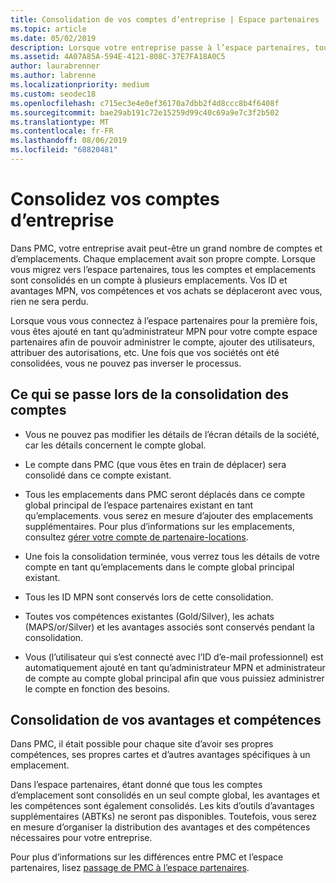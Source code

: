 ```yaml
---
title: Consolidation de vos comptes d’entreprise | Espace partenaires
ms.topic: article
ms.date: 05/02/2019
description: Lorsque votre entreprise passe à l’espace partenaires, tous vos comptes sont consolidés en un seul compte
ms.assetid: 4A07A85A-594E-4121-808C-37E7FA18A0C5
author: laurabrenner
ms.author: labrenne
ms.localizationpriority: medium
ms.custom: seodec18
ms.openlocfilehash: c715ec3e4e0ef36170a7dbb2f4d8ccc8b4f6408f
ms.sourcegitcommit: bae29ab191c72e15259d99c40c69a9e7c3f2b502
ms.translationtype: MT
ms.contentlocale: fr-FR
ms.lasthandoff: 08/06/2019
ms.locfileid: "68820481"
---
```

# <a name="consolidate-your-company-accounts"></a>Consolidez vos comptes d’entreprise

Dans PMC, votre entreprise avait peut-être un grand nombre de comptes et d’emplacements. Chaque emplacement avait son propre compte. Lorsque vous migrez vers l’espace partenaires, tous les comptes et emplacements sont consolidés en un compte à plusieurs emplacements. Vos ID et avantages MPN, vos compétences et vos achats se déplaceront avec vous, rien ne sera perdu. 

Lorsque vous vous connectez à l’espace partenaires pour la première fois, vous êtes ajouté en tant qu’administrateur MPN pour votre compte espace partenaires afin de pouvoir administrer le compte, ajouter des utilisateurs, attribuer des autorisations, etc. Une fois que vos sociétés ont été consolidées, vous ne pouvez pas inverser le processus.

## <a name="what-happens-during-consolidation-of-accounts"></a>Ce qui se passe lors de la consolidation des comptes

- Vous ne pouvez pas modifier les détails de l’écran détails de la société, car les détails concernent le compte global. 

- Le compte dans PMC (que vous êtes en train de déplacer) sera consolidé dans ce compte existant. 

- Tous les emplacements dans PMC seront déplacés dans ce compte global principal de l’espace partenaires existant en tant qu’emplacements. vous serez en mesure d’ajouter des emplacements supplémentaires. Pour plus d’informations sur les emplacements, consultez [gérer votre compte de partenaire-locations](manage-locations.md).

- Une fois la consolidation terminée, vous verrez tous les détails de votre compte en tant qu’emplacements dans le compte global principal existant.

- Tous les ID MPN sont conservés lors de cette consolidation.

- Toutes vos compétences existantes (Gold/Silver), les achats (MAPS/or/Silver) et les avantages associés sont conservés pendant la consolidation.

- Vous (l’utilisateur qui s’est connecté avec l’ID d’e-mail professionnel) est automatiquement ajouté en tant qu’administrateur MPN et administrateur de compte au compte global principal afin que vous puissiez administrer le compte en fonction des besoins. 


## <a name="consolidating-your-benefits-and-competencies"></a>Consolidation de vos avantages et compétences

Dans PMC, il était possible pour chaque site d’avoir ses propres compétences, ses propres cartes et d’autres avantages spécifiques à un emplacement.

Dans l’espace partenaires, étant donné que tous les comptes d’emplacement sont consolidés en un seul compte global, les avantages et les compétences sont également consolidés. Les kits d’outils d’avantages supplémentaires (ABTKs) ne seront pas disponibles. Toutefois, vous serez en mesure d’organiser la distribution des avantages et des compétences nécessaires pour votre entreprise.

Pour plus d’informations sur les différences entre PMC et l’espace partenaires, lisez [passage de PMC à l’espace partenaires](guide-to-migration.md).
